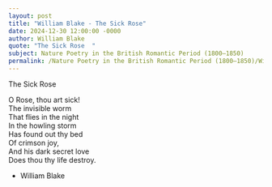 ```yaml
---
layout: post
title: "William Blake - The Sick Rose"
date: 2024-12-30 12:00:00 -0000
author: William Blake
quote: "The Sick Rose  "
subject: Nature Poetry in the British Romantic Period (1800–1850)
permalink: /Nature Poetry in the British Romantic Period (1800–1850)/William Blake/William Blake - The Sick Rose
---
```


The Sick Rose  

O Rose, thou art sick!  
The invisible worm  
That flies in the night  
In the howling storm  
Has found out thy bed  
Of crimson joy,  
And his dark secret love  
Does thou thy life destroy.

- William Blake
